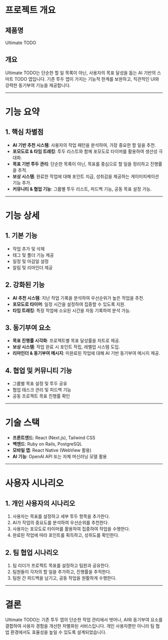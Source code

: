 # 프로젝트 개요

## 제품명

Ultimate TODO

## 개요

Ultimate TODO는 단순한 할 일 목록이 아닌, 사용자의 목표 달성을 돕는 AI 기반의 스마트 TODO 앱입니다. 기존 투두 앱이 가지는 기능적 한계를 보완하고, 직관적인 UI와 강력한 동기부여 기능을 제공합니다.

---

# 기능 요약

## 1. 핵심 차별점

- **AI 기반 추천 시스템**: 사용자의 작업 패턴을 분석하여, 가장 중요한 할 일을 추천.
- **포모도로 & 타임 트래킹**: 투두 리스트와 함께 포모도로 타이머를 활용하여 생산성 극대화.
- **목표 기반 투두 관리**: 단순한 목록이 아닌, 목표를 중심으로 할 일을 정리하고 진행률을 추적.
- **보상 시스템**: 완료한 작업에 대해 포인트 지급, 성취감을 제공하는 게이미피케이션 기능 추가.
- **커뮤니티 & 협업 기능**: 그룹별 투두 리스트, 피드백 기능, 공동 목표 설정 가능.

---

# 기능 상세

## 1. 기본 기능

- 작업 추가 및 삭제
- 태그 및 폴더 기능 제공
- 일정 및 마감일 설정
- 알림 및 리마인더 제공

## 2. 강화된 기능

- **AI 추천 시스템**: 지난 작업 기록을 분석하여 우선순위가 높은 작업을 추천.
- **포모도로 타이머**: 일정 시간을 설정하여 집중할 수 있도록 지원.
- **타임 트래킹**: 특정 작업에 소요된 시간을 자동 기록하여 분석 가능.

## 3. 동기부여 요소

- **목표 진행률 시각화**: 프로젝트별 목표 달성률을 차트로 제공.
- **보상 시스템**: 작업 완료 시 포인트 적립, 레벨업 시스템 도입.
- **리마인더 & 동기부여 메시지**: 미완료된 작업에 대해 AI 기반 동기부여 메시지 제공.

## 4. 협업 및 커뮤니티 기능

- 그룹별 목표 설정 및 투두 공유
- 협업 태스크 관리 및 피드백 기능
- 공동 프로젝트 목표 진행률 확인

---

# 기술 스택

- **프론트엔드**: React (Next.js), Tailwind CSS
- **백엔드**: Ruby on Rails, PostgreSQL
- **모바일 앱**: React Native (WebView 활용)
- **AI 기능**: OpenAI API 또는 자체 머신러닝 모델 활용

---

# 사용자 시나리오

## 1. 개인 사용자의 시나리오

1. 사용자는 목표를 설정하고 세부 투두 항목을 추가한다.
2. AI가 작업의 중요도를 분석하여 우선순위를 추천한다.
3. 사용자는 포모도로 타이머를 활용하여 집중하여 작업을 수행한다.
4. 완료된 작업에 따라 포인트를 획득하고, 성취도를 확인한다.

## 2. 팀 협업 시나리오

1. 팀 리더가 프로젝트 목표를 설정하고 팀원과 공유한다.
2. 팀원들이 각자의 할 일을 추가하고, 진행률을 추적한다.
3. 팀원 간 피드백을 남기고, 공동 작업을 원활하게 수행한다.

---

# 결론

Ultimate TODO는 기존 투두 앱의 단순한 작업 관리에서 벗어나, AI와 동기부여 요소를 결합하여 사용자 경험을 개선한 차별화된 서비스입니다. 개인 사용자뿐만 아니라 팀 협업 환경에서도 효율성을 높일 수 있도록 설계되었습니다.

